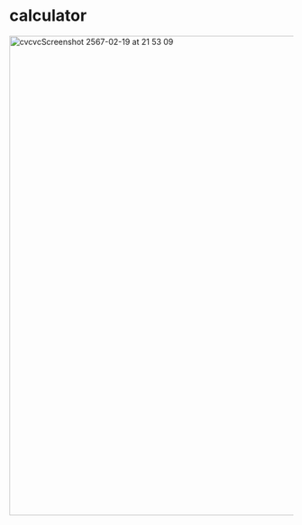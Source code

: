 # calculator

<img width="852" alt="cvcvcScreenshot 2567-02-19 at 21 53 09" src="https://github.com/yxzuz/calculator/assets/146909316/1b26db17-03c0-4375-b373-7a3d455fd842">
